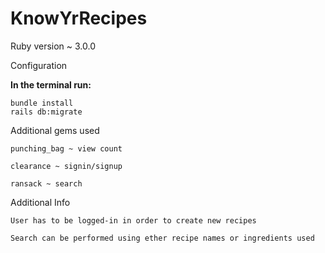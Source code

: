 KnowYrRecipes
============

Ruby version ~ 3.0.0

Configuration

__In the terminal run:__

    bundle install
    rails db:migrate

Additional gems used

    punching_bag ~ view count

    clearance ~ signin/signup

    ransack ~ search

Additional Info

    User has to be logged-in in order to create new recipes

    Search can be performed using ether recipe names or ingredients used 
